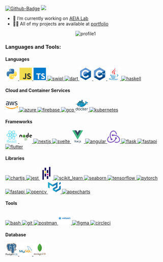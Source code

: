 [![Github-Badge](https://img.shields.io/badge/--FFFFFF?style=social&logo=github&label=Follow)](https://github.com/shoot649854) <img src="https://komarev.com/ghpvc/?username=shoot649854" />

- 🔭 I’m currently working on [AEIA Lab](https://aiea-lab.github.io/) 
- 👨‍💻 All of my projects are available at [portfolio](https://shotoweb.vercel.app/) 

<!-- Statistics and numbers -->
<div style="text-align: center;">
<img src="https://github-profile-summary-cards.vercel.app/api/cards/profile-details?username=morshoto" alt="profile1">
</div>

<!-- Languages and Tools -->
<h3 align="left">Languages and Tools:</h3>

<!-- Programming Languages -->
<h4>Languages</h4>
<p align="left">
<a  name="python" href="https://www.python.org" target="_blank" rel="noreferrer">
  <img src="https://raw.githubusercontent.com/devicons/devicon/master/icons/python/python-original.svg" alt="python" width="40" height="40" />
</a>
<a  name="javascript" href="https://developer.mozilla.org/en-US/docs/Web/JavaScript" target="_blank" rel="noreferrer">
  <img src="https://raw.githubusercontent.com/devicons/devicon/master/icons/javascript/javascript-original.svg" alt="javascript" width="40" height="40" />
</a>
<a  name="typescript" href="https://www.typescriptlang.org/" target="_blank" rel="noreferrer">
  <img src="https://raw.githubusercontent.com/devicons/devicon/master/icons/typescript/typescript-original.svg" alt="typescript" width="40" height="40" />
</a>
<a  name="swipl" href="https://www.swi-prolog.org/" target="_blank" rel="noreferrer">
  <img src="https://www.swi-prolog.org/icons/swipl.png" alt="swipl" width="60" height="50" />
</a>
<a  name="dart" href="https://dart.dev" target="_blank" rel="noreferrer">
  <img src="https://www.vectorlogo.zone/logos/dartlang/dartlang-icon.svg" alt="dart" width="40" height="40" />
</a>
<a  name="c" href="https://www.cprogramming.com/" target="_blank" rel="noreferrer">
  <img src="https://raw.githubusercontent.com/devicons/devicon/master/icons/c/c-original.svg" alt="c" width="40" height="40" />
</a>
<a  name="cplusplus" href="https://www.w3schools.com/cpp/" target="_blank" rel="noreferrer">
  <img src="https://raw.githubusercontent.com/devicons/devicon/master/icons/cplusplus/cplusplus-original.svg" alt="cplusplus" width="40" height="40" />
</a>
<a  name="java" href="https://www.java.com" target="_blank" rel="noreferrer">
  <img src="https://raw.githubusercontent.com/devicons/devicon/master/icons/java/java-original.svg" alt="java" width="40" height="40" />
</a>
<a name="haskell" href="https://www.haskell.org/" target="_blank" rel="noreferrer">
    <img src="https://upload.wikimedia.org/wikipedia/commons/1/1c/Haskell-Logo.svg" alt="haskell" width="40" height="40" />
  </a>
</p>

<!-- Cloud Services -->
<h4>Cloud and Container Services</h4>
<p align="left">
<a  name="aws" href="https://aws.amazon.com" target="_blank" rel="noreferrer">
  <img src="https://raw.githubusercontent.com/devicons/devicon/master/icons/amazonwebservices/amazonwebservices-original-wordmark.svg" alt="aws" width="40" height="40" />
</a>
<a  name="azure" href="https://azure.microsoft.com/en-in/" target="_blank" rel="noreferrer">
  <img src="https://www.vectorlogo.zone/logos/microsoft_azure/microsoft_azure-icon.svg" alt="azure" width="40" height="40" />
</a>
<a  name="firebase" href="https://firebase.google.com/" target="_blank" rel="noreferrer">
  <img src="https://www.vectorlogo.zone/logos/firebase/firebase-icon.svg" alt="firebase" width="40" height="40" />
</a>
<a  name="gcp" href="https://cloud.google.com" target="_blank" rel="noreferrer">
  <img src="https://www.vectorlogo.zone/logos/google_cloud/google_cloud-icon.svg" alt="gcp" width="40" height="40" />
</a>
<a  name="docker" href="https://www.docker.com/" target="_blank" rel="noreferrer">
  <img src="https://raw.githubusercontent.com/devicons/devicon/master/icons/docker/docker-original-wordmark.svg" alt="docker" width="40" height="40" />
</a>
<a  name="kubernetes" href="https://kubernetes.io" target="_blank" rel="noreferrer">
  <img src="https://www.vectorlogo.zone/logos/kubernetes/kubernetes-icon.svg" alt="kubernetes" width="40" height="40" />
</a>
</p>

<!-- Frameworks -->
<h4>Frameworks</h4>
<p align="left">
<a  name="react" href="https://reactjs.org/" target="_blank" rel="noreferrer">
  <img src="https://raw.githubusercontent.com/devicons/devicon/master/icons/react/react-original-wordmark.svg" alt="react" width="40" height="40" />
</a>
<a  name="nodejs" href="https://nodejs.org" target="_blank" rel="noreferrer">
  <img src="https://raw.githubusercontent.com/devicons/devicon/master/icons/nodejs/nodejs-original-wordmark.svg" alt="nodejs" width="40" height="40" />
</a>
<a  name="nextjs" href="https://nextjs.org/" target="_blank" rel="noreferrer">
  <img src="https://nextjs.org/favicon.ico" alt="nextjs" width="40" height="40" />
</a>
<a  name="svelte" href="https://svelte.dev" target="_blank" rel="noreferrer">
  <img src="https://upload.wikimedia.org/wikipedia/commons/1/1b/Svelte_Logo.svg" alt="svelte" width="40" height="40" />
</a>
<a  name="vuejs" href="https://vuejs.org/" target="_blank" rel="noreferrer">
  <img src="https://raw.githubusercontent.com/devicons/devicon/master/icons/vuejs/vuejs-original-wordmark.svg" alt="vuejs" width="40" height="40" />
</a>
<a  name="angular" href="https://angular.io/" target="_blank" rel="noreferrer">
  <img src="https://angular.io/assets/images/logos/angular/angular.svg" alt="angular" width="40" height="40" />
</a>
<a  name="redux" href="https://redux.js.org" target="_blank" rel="noreferrer">
  <img src="https://raw.githubusercontent.com/devicons/devicon/master/icons/redux/redux-original.svg" alt="redux" width="40" height="40" />
</a>
<a  name="flask" href="https://flask.palletsprojects.com/" target="_blank" rel="noreferrer">
  <img src="https://flask.palletsprojects.com/en/stable/_static/shortcut-icon.png" alt="flask" width="40" height="40" />
</a>
<a  name="fastapi" href="https://fastapi.tiangolo.com/" target="_blank" rel="noreferrer">
  <img src="https://cdn.worldvectorlogo.com/logos/fastapi-1.svg" alt="fastapi" width="40" height="40" />
</a>
<a  name="flutter" href="https://flutter.dev" target="_blank" rel="noreferrer">
  <img src="https://www.vectorlogo.zone/logos/flutterio/flutterio-icon.svg" alt="flutter" width="40" height="40" />
</a>
</p>

<!-- Libraries -->
<h4>Libraries</h4>
<p align="left">
<a  name="chartjs" href="https://www.chartjs.org" target="_blank" rel="noreferrer">
  <img src="https://www.chartjs.org/media/logo-title.svg" alt="chartjs" width="40" height="40" />
</a>
<a  name="jest" href="https://jestjs.io" target="_blank" rel="noreferrer">
  <img src="https://www.vectorlogo.zone/logos/jestjsio/jestjsio-icon.svg" alt="jest" width="40" height="40" />
</a>
<a  name="pandas" href="https://pandas.pydata.org/" target="_blank" rel="noreferrer">
  <img src="https://raw.githubusercontent.com/devicons/devicon/master/icons/pandas/pandas-original.svg" alt="pandas" width="40" height="40" />
</a>
<a  name="scikit_learn" href="https://scikit-learn.org/" target="_blank" rel="noreferrer">
  <img src="https://upload.wikimedia.org/wikipedia/commons/0/05/Scikit_learn_logo_small.svg" alt="scikit_learn" width="40" height="40" />
</a>
<a  name="seaborn" href="https://seaborn.pydata.org/" target="_blank" rel="noreferrer">
  <img src="https://seaborn.pydata.org/_images/logo-mark-lightbg.svg" alt="seaborn" width="40" height="40" />
</a>
<a  name="tensorflow" href="https://www.tensorflow.org" target="_blank" rel="noreferrer">
  <img src="https://www.vectorlogo.zone/logos/tensorflow/tensorflow-icon.svg" alt="tensorflow" width="40" height="40" />
</a>
<a  name="pytorch" href="https://pytorch.org/" target="_blank" rel="noreferrer">
  <img src="https://www.vectorlogo.zone/logos/pytorch/pytorch-icon.svg" alt="pytorch" width="40" height="40" />
</a>
<a  name="fastapi" href="https://fastapi.tiangolo.com/" target="_blank" rel="noreferrer">
  <img src="https://fastapi.tiangolo.com/img/icon-white.svg" alt="fastapi" width="40" height="40" />
</a>
<a  name="opencv" href="https://opencv.org/" target="_blank" rel="noreferrer">
  <img src="https://opencv.org/wp-content/uploads/2022/05/logo.png" alt="opencv" width="40" height="60" />
</a>
<a  name="material-ui" href="https://mui.com/" target="_blank" rel="noreferrer">
  <img src="https://raw.githubusercontent.com/devicons/devicon/master/icons/materialui/materialui-original.svg" alt="material-ui" width="40" height="40" />
</a>
<a  name="apexcharts" href="https://apexcharts.com/" target="_blank" rel="noreferrer">
  <img src="https://apexcharts.com/wp-content/themes/apexcharts/img/apexcharts-logo-white-trimmed.svg" alt="apexcharts" width="40" height="40" />
</a>
</p>

<!-- Tools -->
<h4>Tools</h4>
<p align="left">
<a  name="bash" href="https://www.gnu.org/software/bash/" target="_blank" rel="noreferrer">
  <img src="https://www.vectorlogo.zone/logos/gnu_bash/gnu_bash-icon.svg" alt="bash" width="40" height="40" />
</a>
<a  name="git" href="https://git-scm.com/" target="_blank" rel="noreferrer">
  <img src="https://www.vectorlogo.zone/logos/git-scm/git-scm-icon.svg" alt="git" width="40" height="40" />
</a>
<a  name="postman" href="https://postman.com" target="_blank" rel="noreferrer">
  <img src="https://www.vectorlogo.zone/logos/getpostman/getpostman-icon.svg" alt="postman" width="40" height="40" />
</a>
<a  name="webpack" href="https://webpack.js.org" target="_blank" rel="noreferrer">
  <img src="https://raw.githubusercontent.com/devicons/devicon/master/icons/webpack/webpack-original-wordmark.svg" alt="webpack" width="40" height="40" />
</a>
<a  name="figma" href="https://www.figma.com/" target="_blank" rel="noreferrer">
  <img src="https://www.vectorlogo.zone/logos/figma/figma-icon.svg" alt="figma" width="40" height="40" />
</a>
<a  name="circleci" href="https://circleci.com/" target="_blank" rel="noreferrer">
  <img src="https://www.vectorlogo.zone/logos/circleci/circleci-icon.svg" alt="circleci" width="40" height="40" />
</a>
</p>

<!-- Databases -->
<h4>Database</h4>
<p align="left">
  <a name="postgresql" href="https://www.postgresql.org/" target="_blank" rel="noreferrer">
    <img src="https://raw.githubusercontent.com/devicons/devicon/master/icons/postgresql/postgresql-original-wordmark.svg" alt="postgresql" width="40" height="40" />
  </a>
  <a name="mysql" href="https://www.mysql.com/" target="_blank" rel="noreferrer">
    <img src="https://raw.githubusercontent.com/devicons/devicon/master/icons/mysql/mysql-original-wordmark.svg" alt="mysql" width="40" height="40" />
  </a>
  <a name="mongodb" href="https://www.mongodb.com/" target="_blank" rel="noreferrer">
    <img src="https://raw.githubusercontent.com/devicons/devicon/master/icons/mongodb/mongodb-original-wordmark.svg" alt="mongodb" width="40" height="40" />
  </a>
</p>
